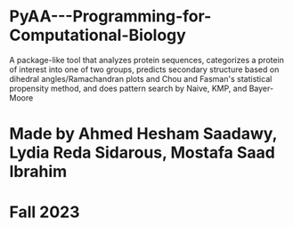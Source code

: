 # PyAA---Programming-for-Computational-Biology
A package-like tool that analyzes protein sequences, categorizes a protein of interest into one of two groups, predicts secondary structure based on dihedral angles/Ramachandran plots and Chou and Fasman's statistical propensity method, and does pattern search by Naive, KMP, and Bayer-Moore

# Made by Ahmed Hesham Saadawy, Lydia Reda Sidarous, Mostafa Saad Ibrahim

# Fall 2023
